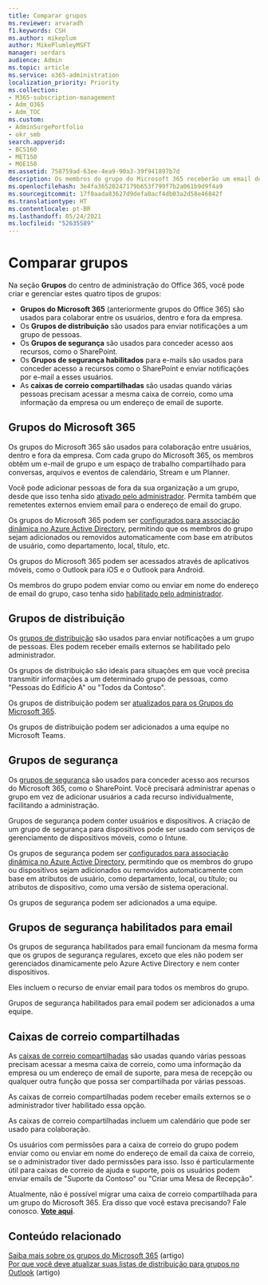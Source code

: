 ```yaml
---
title: Comparar grupos
ms.reviewer: arvaradh
f1.keywords: CSH
ms.author: mikeplum
author: MikePlumleyMSFT
manager: serdars
audience: Admin
ms.topic: article
ms.service: o365-administration
localization_priority: Priority
ms.collection:
- M365-subscription-management
- Adm_O365
- Adm_TOC
ms.custom:
- AdminSurgePortfolio
- okr_smb
search.appverid:
- BCS160
- MET150
- MOE150
ms.assetid: 758759ad-63ee-4ea9-90a3-39f941897b7d
description: Os membros do grupo do Microsoft 365 receberão um email do grupo e um espaço de trabalho compartilhado para conversas, arquivos e eventos do calendário, como o Stream e um Planner.
ms.openlocfilehash: 3e4fa36520247179b653f799f7b2a061b9d9f4a9
ms.sourcegitcommit: 17f0aada83627d9defa0acf4db03a2d58e46842f
ms.translationtype: HT
ms.contentlocale: pt-BR
ms.lasthandoff: 05/24/2021
ms.locfileid: "52635589"
---
```

# <a name="compare-groups"></a>Comparar grupos

Na seção **Grupos** do centro de administração do Office 365, você pode criar e gerenciar estes quatro tipos de grupos: 

- **Grupos do Microsoft 365** (anteriormente grupos do Office 365) são usados para colaborar entre os usuários, dentro e fora da empresa.
- Os **Grupos de distribuição** são usados para enviar notificações a um grupo de pessoas.
- Os **Grupos de segurança** são usados para conceder acesso aos recursos, como o SharePoint.
- Os **Grupos de segurança habilitados** para e-mails são usados para conceder acesso a recursos como o SharePoint e enviar notificações por e-mail a esses usuários.
- As **caixas de correio compartilhadas** são usadas quando várias pessoas precisam acessar a mesma caixa de correio, como uma informação da empresa ou um endereço de email de suporte.

## <a name="microsoft-365-groups"></a>Grupos do Microsoft 365

Os grupos do Microsoft 365 são usados para colaboração entre usuários, dentro e fora da empresa. Com cada grupo do Microsoft 365, os membros obtêm um e-mail de grupo e um espaço de trabalho compartilhado para conversas, arquivos e eventos de calendário, Stream e um Planner.

Você pode adicionar pessoas de fora da sua organização a um grupo, desde que isso tenha sido [ativado pelo administrador](manage-guest-access-in-groups.md). Permita também que remetentes externos enviem email para o endereço de email do grupo.

Os grupos do Microsoft 365 podem ser [configurados para associação dinâmica no Azure Active Directory](/azure/active-directory/users-groups-roles/groups-change-type), permitindo que os membros do grupo sejam adicionados ou removidos automaticamente com base em atributos de usuário, como departamento, local, título, etc.

Os grupos do Microsoft 365 podem ser acessados através de aplicativos móveis, como o Outlook para iOS e o Outlook para Android.

Os membros do grupo podem enviar como ou enviar em nome do endereço de email do grupo, caso tenha sido [habilitado pelo administrador](../../solutions/allow-members-to-send-as-or-send-on-behalf-of-group.md).

## <a name="distribution-groups"></a>Grupos de distribuição

Os [grupos de distribuição](/exchange/recipients-in-exchange-online/manage-distribution-groups/manage-distribution-groups) são usados para enviar notificações a um grupo de pessoas. Eles podem receber emails externos se habilitado pelo administrador.

Os grupos de distribuição são ideais para situações em que você precisa transmitir informações a um determinado grupo de pessoas, como "Pessoas do Edifício A" ou "Todos da Contoso".

Os grupos de distribuição podem ser [atualizados para os Grupos do Microsoft 365](../manage/upgrade-distribution-lists.md).

Os grupos de distribuição podem ser adicionados a uma equipe no Microsoft Teams.

## <a name="security-groups"></a>Grupos de segurança

Os [grupos de segurança](../email/create-edit-or-delete-a-security-group.md) são usados para conceder acesso aos recursos do Microsoft 365, como o SharePoint. Você precisará administrar apenas o grupo em vez de adicionar usuários a cada recurso individualmente, facilitando a administração.

Grupos de segurança podem conter usuários e dispositivos. A criação de um grupo de segurança para dispositivos pode ser usado com serviços de gerenciamento de dispositivos móveis, como o Intune.

Os grupos de segurança podem ser [configurados para associação dinâmica no Azure Active Directory](/azure/active-directory/users-groups-roles/groups-change-type), permitindo que os membros do grupo ou dispositivos sejam adicionados ou removidos automaticamente com base em atributos de usuário, como departamento, local, ou título; ou atributos de dispositivo, como uma versão de sistema operacional.

Os grupos de segurança podem ser adicionados a uma equipe.

## <a name="mail-enabled-security-groups"></a>Grupos de segurança habilitados para email

Os grupos de segurança habilitados para email funcionam da mesma forma que os grupos de segurança regulares, exceto que eles não podem ser gerenciados dinamicamente pelo Azure Active Directory e nem conter dispositivos.

Eles incluem o recurso de enviar email para todos os membros do grupo.

Grupos de segurança habilitados para email podem ser adicionados a uma equipe.

## <a name="shared-mailboxes"></a>Caixas de correio compartilhadas

As [caixas de correio compartilhadas](../email/create-a-shared-mailbox.md) são usadas quando várias pessoas precisam acessar a mesma caixa de correio, como uma informação da empresa ou um endereço de email de suporte, para mesa de recepção ou qualquer outra função que possa ser compartilhada por várias pessoas.

As caixas de correio compartilhadas podem receber emails externos se o administrador tiver habilitado essa opção.

As caixas de correio compartilhadas incluem um calendário que pode ser usado para colaboração.

Os usuários com permissões para a caixa de correio do grupo podem enviar como ou enviar em nome do endereço de email da caixa de correio, se o administrador tiver dado permissões para isso. Isso é particularmente útil para caixas de correio de ajuda e suporte, pois os usuários podem enviar emails de "Suporte da Contoso" ou "Criar uma Mesa de Recepção".

Atualmente, não é possível migrar uma caixa de correio compartilhada para um grupo do Microsoft 365. Era disso que você estava precisando? Fale conosco. **[Vote aqui](https://go.microsoft.com/fwlink/?linkid=871518)**.

## <a name="related-content"></a>Conteúdo relacionado

[Saiba mais sobre os grupos do Microsoft 365](https://support.microsoft.com/office/b565caa1-5c40-40ef-9915-60fdb2d97fa2) (artigo)\
[Por que você deve atualizar suas listas de distribuição para grupos no Outlook](https://support.microsoft.com/office/7fb3d880-593b-4909-aafa-950dd50ce188) (artigo)
